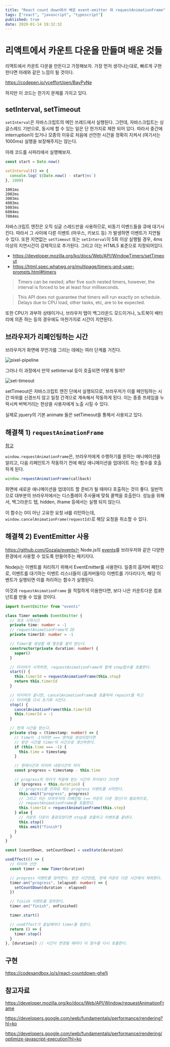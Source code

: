 ```yaml
---
title: "React count down에서 배운 event-emitter 와 requestAnimationFrame"
tags: ["react", "javascript", "typescript"]
published: true
date: 2020-01-14 19:32:32
---
```


# 리액트에서 카운트 다운을 만들며 배운 것들

리액트에서 카운트 다운을 만든다고 가정해보자. 가장 먼저 생각나는대로, 빠르게 구현한다면 아래와 같은 느낌이 될 것이다.

https://codepen.io/yceffort/pen/BayPyNe

하지만 이 코드는 한가지 문제를 가지고 있다.

## setInterval, setTimeout

`setInterval`은 자바스크립트의 메인 쓰레드에서 실행된다. 그런데, 자바스크립트는 싱글스레드 기반으로, 동시에 할 수 있는 일은 단 한가지로 제한 되어 있다. 따라서 중간에 interruption이 있거나 모종의 이유로 처음에 선언한 시간을 정확히 지켜서 (여기서는 1000ms) 실행을 보장해주지는 않는다.

아래 코드를 사파리에서 실행해보자.

```javascript
const start = Date.now()

setInterval(() => {
  console.log(`${Date.now() - start}ms`)
}, 1000)
```

```
1001ms
2002ms
3003ms
4003ms
5003ms
6004ms
7004ms
```

자바스크립트 엔진은 오직 싱글 스레드만을 사용하므로, 비동기 이벤드들을 큐에 대기시킨다. 따라서 그 사이에 다른 이벤트 (마우스, 키보드 등) 가 발생하면 이벤트가 지연될 수 있다. 또한 지연없는 `setTimeout` 또는 `setInterval`이 5회 이상 실행될 경우, 4ms 이상의 지연시간이 강제적으로 추가된다. 그리고 이는 HTML5 표준으로 지정되어있다.

- https://developer.mozilla.org/ko/docs/Web/API/WindowTimers/setTimeout
- https://html.spec.whatwg.org/multipage/timers-and-user-prompts.html#timers

> Timers can be nested; after five such nested timers, however, the interval is forced to be at least four milliseconds.

> This API does not guarantee that timers will run exactly on schedule. Delays due to CPU load, other tasks, etc, are to be expected.

또한 CPU가 과부하 상태이거나, 브라우저 탭이 백그라운드 모드이거나, 노트북이 배터리에 의존 하는 등의 경우에도 마찬가지로 시간이 지연된다.

## 브라우저가 리페인팅하는 시간

브라우저가 화면에 무언가를 그리는 데에는 여러 단계를 거친다.

![pixel-pipeline](https://developers.google.com/web/fundamentals/performance/rendering/images/intro/frame-full.jpg?hl=ko)

그러나 이 과정에서 만약 setInterval 등이 호출되면 어떻게 될까?

![set-timeout](https://developers.google.com/web/fundamentals/performance/rendering/images/optimize-javascript-execution/settimeout.jpg?hl=ko)

setTimeout은 자바스크립트 엔진 단에서 실행되므로, 브라우저가 이를 페인팅하는 시간 따위를 신경쓰지 않고 일정 간격으로 계속해서 작동하게 된다. 이는 종종 프레임을 누락시켜 버벅거리는 현상을 사용자에게 노출 시킬 수 있다.

실제로 jquery의 기본 animate 들은 setTimeout을 통해서 사용되고 있다.

## 해결책 1) `requestAnimationFrame`

[참고](https://developer.mozilla.org/ko/docs/Web/API/Window/requestAnimationFrame)

`window.requestAnimationFrame`은, 브라우저에게 수행하기를 원하는 애니메이션을 알리고, 다음 리페인트가 작동하기 전에 해당 애니메이션을 업데이트 하는 함수를 호출하게 된다.

```javascript
window.requestAnimationFrame(callback)
```

화면에 새로운 애니메이션을 업데이트 할 준비가 될 때마다 호출하는 것이 좋다. 일반적으로 대부분의 브라우저에서는 디스플레이 주사율에 맞춰 콜백을 호출한다. 성능을 위해서, 백그라운드 탭, hidden, iframe 등에서는 실행 되지 않는다.

이 함수는 0이 아닌 고유한 요청 id를 리턴하는데, `window.cancelAnimationFrame(requestId)`로 해당 요청을 취소할 수 있다.

## 해결책 2) EventEmitter 사용

https://github.com/Gozala/events는 Node.js의 [events](https://nodejs.org/api/events.html)를 브라우저와 같은 다양한 환경에서 사용할 수 있도록 만들어주는 패키지다.

Nodejs는 이벤트를 처리하기 위해서 EventEmitter를 사용한다. 일종의 옵저버 패턴으로, 이벤트를 대기하는 이벤트 리스너들이 (옵저버들이) 이벤트를 기다리다가, 해당 이벤트가 실행되면 이를 처리하는 함수가 실행된다.

이것과 `requestAnimationFrame` 을 적절하게 이용한다면, 보다 나은 카운트다운 컴포넌트를 만들 수 있을 것이다.

```typescript
import EventEmitter from "events"

class Timer extends EventEmitter {
  // 최초 시작시간
  private time: number = -1
  // requestAnimationFrame의 ID
  private timerId: number = -1

  // Timer를 생성할 때 몇초를 셀지 받는다.
  constructor(private duration: number) {
    super()
  }

  // 타이머가 시작하면, requestAnimationFrame와 함께 step함수를 호출한다.
  start() {
    this.timerId = requestAnimationFrame(this.step)
    return this.timerId
  }

  // 타이머가 끝나면, cancelAnimationFrame를 호출하여 repaint를 막고
  // 타이머를 다시 초기화 시킨다.
  stop() {
    cancelAnimationFrame(this.timerId)
    this.timerId = -1
  }

  // 현재 시간을 받는다.
  private step = (timestamp: number) => {
    // time이 -1이라면 === 맨처음 생성되었다면
    // 받은 시간을 timer의 시간으로 갱신하한다.
    if (this.time === -1) {
      this.time = timestamp
    }

    // 현재시간과 타이머 내장시간의 차이
    const progress = timestamp - this.time

    // progress의 차이가 처음에 받는 시간의 차이보다 크다면
    if (progress < this.duration) {
      // progress를 인자로 하는 progress 이벤트를 시작한다.
      this.emit("progress", progress)
      // 그리고 이는 브라우저의 리페인팅 (== 카운트 다운 갱신)이 필요하므로,
      // requestAnimationFrame를 호출한다.
      this.timerId = requestAnimationFrame(this.step)
    } else {
      // 카운트 다운이 종료되었다면 stop을 호출하고 이벤트를 끝낸다.
      this.stop()
      this.emit("finish")
    }
  }
}
```

```typescript
const [countDown, setCountDown] = useState(duration)

useEffect(() => {
  // 타이머 선언
  const timer = new Timer(duration)

  // progress 이벤트를 정의한다. 받은 시간만큼, 현재 카운트 다운 시간에서 제외한다.
  timer.on("progress", (elapsed: number) => {
    setCountDown(duration - elapsed)
  })

  // finish 이벤트를 정의한다.
  timer.on("finish", onFinished)

  timer.start()

  // useEffect가 끝날때마다 timer를 멈춘다.
  return () => {
    timer.stop()
  }
}, [duration]) // 시간이 변경될 때마다 이 함수를 다시 호출한다.
```

## 구현

https://codesandbox.io/s/react-countdown-ghe1j

## 참고자료

https://developer.mozilla.org/ko/docs/Web/API/Window/requestAnimationFrame

https://developers.google.com/web/fundamentals/performance/rendering?hl=ko

https://developers.google.com/web/fundamentals/performance/rendering/optimize-javascript-execution?hl=ko
